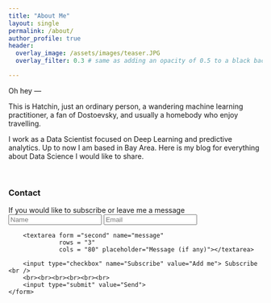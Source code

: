 ```yaml
---
title: "About Me"
layout: single
permalink: /about/
author_profile: true
header:
  overlay_image: /assets/images/teaser.JPG
  overlay_filter: 0.3 # same as adding an opacity of 0.5 to a black background

---
```


Oh hey — 

This is Hatchin, just an ordinary person, a wandering machine learning practitioner, a fan of Dostoevsky, and usually a homebody who enjoy travelling. 

I work as a Data Scientist focused on Deep Learning and predictive analytics. Up to now I am based in Bay Area. Here is my blog for everything about Data Science I would like to share. 


<html>
<br>
  <h3>Contact</h3><a class ="Contact" id="Contact"></a>
  If you would like to subscribe or leave me a message
  <form id="second" method="post" action="https://briskforms.com/go/6326a6cc0d3a86c7aaf91d2fa55606b0">
        <input type="text" placeholder="Name" name="name" >
        <input type="email" placeholder="Email" name="_replyto" required >
        
        <textarea form ="second" name="message"
                  rows = "3"
                  cols = "80" placeholder="Message (if any)"></textarea>
                  
        <input type="checkbox" name="Subscribe" value="Add me"> Subscribe <br />
        <br><br><br><br><br><br>
        <input type="submit" value="Send">
    </form>

</html>

